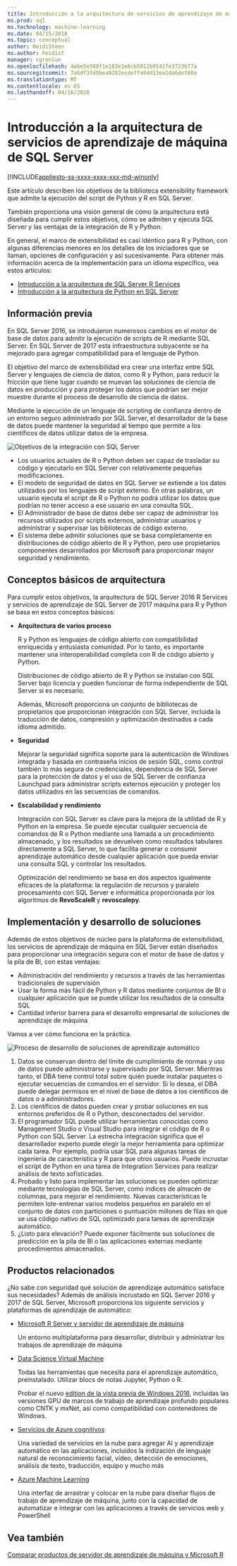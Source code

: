 ```yaml
---
title: Introducción a la arquitectura de servicios de aprendizaje de máquina de SQL Server | Documentos de Microsoft
ms.prod: sql
ms.technology: machine-learning
ms.date: 04/15/2018
ms.topic: conceptual
author: HeidiSteen
ms.author: heidist
manager: cgronlun
ms.openlocfilehash: 4abe5e508f1e183e1e6cb5012b9541fe3723b77a
ms.sourcegitcommit: 7a6df3fd5bea9282ecdeffa94d13ea1da6def80a
ms.translationtype: MT
ms.contentlocale: es-ES
ms.lasthandoff: 04/16/2018
---
```

# <a name="architecture-overview-for-sql-server-machine-learning-services"></a>Introducción a la arquitectura de servicios de aprendizaje de máquina de SQL Server 
[!INCLUDE[appliesto-ss-xxxx-xxxx-xxx-md-winonly](../includes/appliesto-ss-xxxx-xxxx-xxx-md-winonly.md)]

Este artículo describen los objetivos de la biblioteca extensibility framework que admite la ejecución del script de Python y R en SQL Server.

También proporciona una visión general de cómo la arquitectura está diseñada para cumplir estos objetivos, cómo se admiten y ejecuta SQL Server y las ventajas de la integración de R y Python.

En general, el marco de extensibilidad es casi idéntico para R y Python, con algunas diferencias menores en los detalles de los iniciadores que se llaman, opciones de configuración y así sucesivamente. Para obtener más información acerca de la implementación para un idioma específico, vea estos artículos:

- [Introducción a la arquitectura de SQL Server R Services](r/architecture-overview-sql-server-r.md)
- [Introducción a la arquitectura de Python en SQL Server](python/architecture-overview-sql-server-python.md)


## <a name="background"></a>Información previa

En SQL Server 2016, se introdujeron numerosos cambios en el motor de base de datos para admitir la ejecución de scripts de R mediante SQL Server. En SQL Server de 2017 esta infraestructura subyacente se ha mejorado para agregar compatibilidad para el lenguaje de Python.

El objetivo del marco de extensibilidad era crear una interfaz entre SQL Server y lenguajes de ciencia de datos, como R y Python, para reducir la fricción que tiene lugar cuando se muevan las soluciones de ciencia de datos en producción y para proteger los datos que podrían ser mejor muestre durante el proceso de desarrollo de ciencia de datos.

Mediante la ejecución de un lenguaje de scripting de confianza dentro de un entorno seguro administrado por SQL Server, el desarrollador de la base de datos puede mantener la seguridad al tiempo que permite a los científicos de datos utilizar datos de la empresa.

  ![Objetivos de la integración con SQL Server](media/ml-service-value-add.png "servicios de valor agregado de aprendizaje de máquina")

- Los usuarios actuales de R o Python deben ser capaz de trasladar su código y ejecutarlo en SQL Server con relativamente pequeñas modificaciones.
- El modelo de seguridad de datos en SQL Server se extiende a los datos utilizados por los lenguajes de script externo. En otras palabras, un usuario ejecuta el script de R o Python no podrá utilizar los datos que podrían no tener acceso a ese usuario en una consulta SQL.
- El Administrador de base de datos debe ser capaz de administrar los recursos utilizados por scripts externos, administrar usuarios y administrar y supervisar las bibliotecas de código externo.
- El sistema debe admitir soluciones que se basa completamente en distribuciones de código abierto de R y Python, pero use propietarios componentes desarrollados por Microsoft para proporcionar mayor seguridad y rendimiento.

## <a name="architecture-core-concepts"></a>Conceptos básicos de arquitectura

Para cumplir estos objetivos, la arquitectura de SQL Server 2016 R Services y servicios de aprendizaje de SQL Server de 2017 máquina para R y Python se basa en estos conceptos básicos:

+ **Arquitectura de varios proceso**

  R y Python es lenguajes de código abierto con compatibilidad enriquecida y entusiasta comunidad. Por lo tanto, es importante mantener una interoperabilidad completa con R de código abierto y Python.

  Distribuciones de código abierto de R y Python se instalan con SQL Server bajo licencia y pueden funcionar de forma independiente de SQL Server si es necesario.

   Además, Microsoft proporciona un conjunto de bibliotecas de propietarios que proporcionan integración con SQL Server, incluida la traducción de datos, compresión y optimización destinados a cada idioma admitido.

+ **Seguridad**

   Mejorar la seguridad significa soporte para la autenticación de Windows integrada y basada en contraseña inicios de sesión SQL, como control también lo más segura de credenciales, dependencia de SQL Server para la protección de datos y el uso de SQL Server de confianza Launchpad para administrar scripts externos ejecución y proteger los datos utilizados en las secuencias de comandos.

+ **Escalabilidad y rendimiento**

  Integración con SQL Server es clave para la mejora de la utilidad de R y Python en la empresa. Se puede ejecutar cualquier secuencia de comandos de R o Python mediante una llamada a un procedimiento almacenado, y los resultados se devuelven como resultados tabulares directamente a SQL Server, lo que facilita generar o consumir aprendizaje automático desde cualquier aplicación que pueda enviar una consulta SQL y controlar los resultados.

  Optimización del rendimiento se basa en dos aspectos igualmente eficaces de la plataforma: la regulación de recursos y paralelo procesamiento con SQL Server e informática proporcionada por los algoritmos de **RevoScaleR** y **revoscalepy**.

## <a name="solution-development-and-deployment"></a>Implementación y desarrollo de soluciones

Además de estos objetivos de núcleo para la plataforma de extensibilidad, los servicios de aprendizaje de máquina en SQL Server están diseñados para proporcionar una integración segura con el motor de base de datos y la pila de BI, con estas ventajas:

+ Administración del rendimiento y recursos a través de las herramientas tradicionales de supervisión
+ Usar la forma más fácil de Python y R datos mediante conjuntos de BI o cualquier aplicación que se puede utilizar los resultados de la consulta SQL
+ Cantidad inferior barrera para el desarrollo empresarial de soluciones de aprendizaje de máquina

Vamos a ver cómo funciona en la práctica.

  ![Proceso de desarrollo de soluciones de aprendizaje automático](media/ml-solution-development-process.png "desarrollar e implementar con servicios de aprendizaje de máquina")

1. Datos se conservan dentro del límite de cumplimiento de normas y uso de datos puede administrarse y supervisado por SQL Server. Mientras tanto, el DBA tiene control total sobre quién puede instalar paquetes o ejecutar secuencias de comandos en el servidor. Si lo desea, el DBA puede delegar permisos en el nivel de base de datos a los científicos de datos o a administradores.
2. Los científicos de datos pueden crear y probar soluciones en sus entornos preferidos de R o Python, desconectados del servidor.
3. El programador SQL puede utilizar herramientas conocidas como Management Studio o Visual Studio para integrar el código de R o Python con SQL Server. La estrecha integración significa que el desarrollador experto puede elegir la mejor herramienta para optimizar cada tarea. Por ejemplo, podría usar SQL para algunas tareas de ingeniería de característica y R para que otros usuarios. Puede incrustar el script de Python en una tarea de Integration Services para realizar análisis de texto sofisticadas.
4. Probado y listo para implementar las soluciones se pueden optimizar mediante tecnologías de SQL Server, como índices de almacén de columnas, para mejorar el rendimiento. Nuevas características le permiten lote-entrenar varios modelos pequeños en paralelo en el conjunto de datos con particiones o puntuación millones de filas en que se usa código nativo de SQL optimizado para tareas de aprendizaje automático.
5. ¿Listo para elevación? Puede exponer fácilmente sus soluciones de predicción en la pila de BI o las aplicaciones externas mediante procedimientos almacenados.

## <a name="related-products"></a>Productos relacionados

¿No sabe con seguridad qué solución de aprendizaje automático satisface sus necesidades? Además de análisis incrustado en SQL Server 2016 y 2017 de SQL Server, Microsoft proporciona los siguiente servicios y plataformas de aprendizaje de automático:

+ [Microsoft R Server y servidor de aprendizaje de máquina](https://docs.microsoft.com/machine-learning-server/what-is-machine-learning-server)

  Un entorno multiplataforma para desarrollar, distribuir y administrar los trabajos de aprendizaje de máquina
+ [Data Science Virtual Machine](https://docs.microsoft.com/azure/machine-learning/machine-learning-data-science-virtual-machine-overview)

  Todas las herramientas que necesita para el aprendizaje automático, preinstalado. Utilizar blocs de notas Jupyter, Python o R.
  
  Probar el nuevo [edition de la vista previa de Windows 2016](http://aka.ms/dsvm/win2016), incluidas las versiones GPU de marcos de trabajo de aprendizaje profundo populares como CNTK y mxNet, así como compatibilidad con contenedores de Windows.

+ [Servicios de Azure cognitivos](https://azure.microsoft.com/services/cognitive-services/)

  Una variedad de servicios en la nube para agregar AI y aprendizaje automático en las aplicaciones, incluidos la indización de lenguaje natural de reconocimiento facial, vídeo, detección de emociones, análisis de texto, traducción, equipo y mucho más
+ [Azure Machine Learning](https://azure.microsoft.com/services/machine-learning/)

  Una interfaz de arrastrar y colocar en la nube para diseñar flujos de trabajo de aprendizaje de máquina, junto con la capacidad de automatizar e integrar con las aplicaciones a través de servicios web y PowerShell

## <a name="see-also"></a>Vea también

[Comparar productos de servidor de aprendizaje de máquina y Microsoft R](https://docs.microsoft.com/machine-learning-server/what-is-r-server-interoperability)
